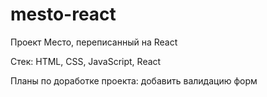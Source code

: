 # mesto-react  
Проект Место, переписанный на React  
  
Стек: HTML, CSS, JavaScript, React  

Планы по доработке проекта: добавить валидацию форм    